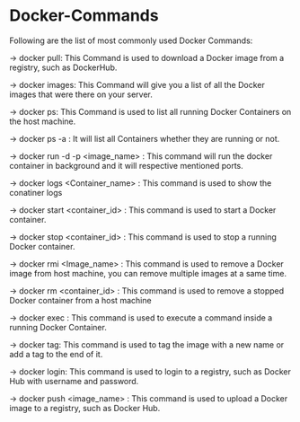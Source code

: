 # Docker-Commands
Following are the list of most commonly used Docker Commands:

-> docker pull: This Command is used to download a Docker image from a registry, such as DockerHub.

-> docker images: This Command will give you a list of all the Docker images that were there on your server.

-> docker ps: This Command is used to list all running Docker Containers on the host machine.

-> docker ps -a : It will list all Containers whether they are running or not.

-> docker run -d -p <ports> <image_name> : This command will run the docker container in background and it will respective mentioned ports.

-> docker logs <Container_name> : This command is used to show the conatiner logs
  
 -> docker start <container_id> : This command is used to start a Docker container.

-> docker stop <container_id> : This command is used to stop a running Docker container.

-> docker rmi <Image_name> : This command is used to remove a Docker image from host machine, you can remove multiple images at a same time.

-> docker rm <container_id> : This command is used to remove a stopped Docker container from a host machine

-> docker exec : This command is used to execute a command inside a running Docker Container.
  
-> docker tag: This command is used to tag the image with a new name or add a tag to the end of it.
  
-> docker login: This command is used to login to a registry, such as Docker Hub with username and password.
  
-> docker push <image_name> : This command is used to upload a Docker image to a registry, such as Docker Hub.
